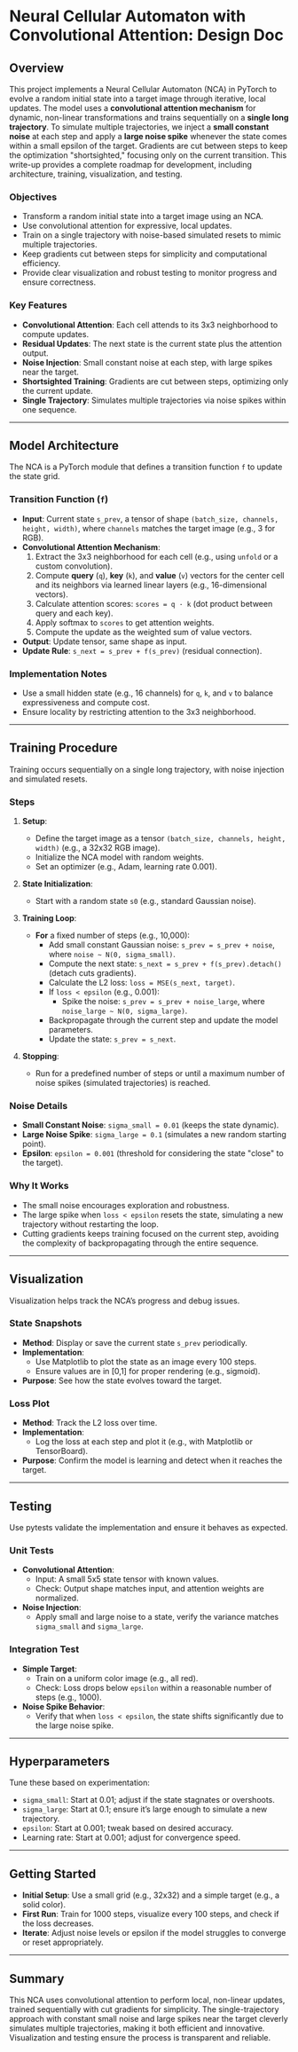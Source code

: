 # Neural Cellular Automaton with Convolutional Attention: Design Doc

## Overview
This project implements a Neural Cellular Automaton (NCA) in PyTorch to evolve a random initial state into a target image through iterative, local updates. The model uses a **convolutional attention mechanism** for dynamic, non-linear transformations and trains sequentially on a **single long trajectory**. To simulate multiple trajectories, we inject a **small constant noise** at each step and apply a **large noise spike** whenever the state comes within a small epsilon of the target. Gradients are cut between steps to keep the optimization "shortsighted," focusing only on the current transition. This write-up provides a complete roadmap for development, including architecture, training, visualization, and testing.

### Objectives
- Transform a random initial state into a target image using an NCA.
- Use convolutional attention for expressive, local updates.
- Train on a single trajectory with noise-based simulated resets to mimic multiple trajectories.
- Keep gradients cut between steps for simplicity and computational efficiency.
- Provide clear visualization and robust testing to monitor progress and ensure correctness.

### Key Features
- **Convolutional Attention**: Each cell attends to its 3x3 neighborhood to compute updates.
- **Residual Updates**: The next state is the current state plus the attention output.
- **Noise Injection**: Small constant noise at each step, with large spikes near the target.
- **Shortsighted Training**: Gradients are cut between steps, optimizing only the current update.
- **Single Trajectory**: Simulates multiple trajectories via noise spikes within one sequence.

---

## Model Architecture
The NCA is a PyTorch module that defines a transition function `f` to update the state grid.

### Transition Function (`f`)
- **Input**: Current state `s_prev`, a tensor of shape `(batch_size, channels, height, width)`, where `channels` matches the target image (e.g., 3 for RGB).
- **Convolutional Attention Mechanism**:
  1. Extract the 3x3 neighborhood for each cell (e.g., using `unfold` or a custom convolution).
  2. Compute **query** (`q`), **key** (`k`), and **value** (`v`) vectors for the center cell and its neighbors via learned linear layers (e.g., 16-dimensional vectors).
  3. Calculate attention scores: `scores = q · k` (dot product between query and each key).
  4. Apply softmax to `scores` to get attention weights.
  5. Compute the update as the weighted sum of value vectors.
- **Output**: Update tensor, same shape as input.
- **Update Rule**: `s_next = s_prev + f(s_prev)` (residual connection).

### Implementation Notes
- Use a small hidden state (e.g., 16 channels) for `q`, `k`, and `v` to balance expressiveness and compute cost.
- Ensure locality by restricting attention to the 3x3 neighborhood.

---

## Training Procedure
Training occurs sequentially on a single long trajectory, with noise injection and simulated resets.

### Steps
1. **Setup**:
   - Define the target image as a tensor `(batch_size, channels, height, width)` (e.g., a 32x32 RGB image).
   - Initialize the NCA model with random weights.
   - Set an optimizer (e.g., Adam, learning rate 0.001).

2. **State Initialization**:
   - Start with a random state `s0` (e.g., standard Gaussian noise).

3. **Training Loop**:
   - **For** a fixed number of steps (e.g., 10,000):
     - Add small constant Gaussian noise: `s_prev = s_prev + noise`, where `noise ~ N(0, sigma_small)`.
     - Compute the next state: `s_next = s_prev + f(s_prev).detach()` (detach cuts gradients).
     - Calculate the L2 loss: `loss = MSE(s_next, target)`.
     - If `loss < epsilon` (e.g., 0.001):
       - Spike the noise: `s_prev = s_prev + noise_large`, where `noise_large ~ N(0, sigma_large)`.
     - Backpropagate through the current step and update the model parameters.
     - Update the state: `s_prev = s_next`.

4. **Stopping**:
   - Run for a predefined number of steps or until a maximum number of noise spikes (simulated trajectories) is reached.

### Noise Details
- **Small Constant Noise**: `sigma_small = 0.01` (keeps the state dynamic).
- **Large Noise Spike**: `sigma_large = 0.1` (simulates a new random starting point).
- **Epsilon**: `epsilon = 0.001` (threshold for considering the state "close" to the target).

### Why It Works
- The small noise encourages exploration and robustness.
- The large spike when `loss < epsilon` resets the state, simulating a new trajectory without restarting the loop.
- Cutting gradients keeps training focused on the current step, avoiding the complexity of backpropagating through the entire sequence.

---

## Visualization
Visualization helps track the NCA’s progress and debug issues.

### State Snapshots
- **Method**: Display or save the current state `s_prev` periodically.
- **Implementation**:
  - Use Matplotlib to plot the state as an image every 100 steps.
  - Ensure values are in [0,1] for proper rendering (e.g., sigmoid).
- **Purpose**: See how the state evolves toward the target.

### Loss Plot
- **Method**: Track the L2 loss over time.
- **Implementation**:
  - Log the loss at each step and plot it (e.g., with Matplotlib or TensorBoard).
- **Purpose**: Confirm the model is learning and detect when it reaches the target.

---

## Testing
Use pytests validate the implementation and ensure it behaves as expected.

### Unit Tests
- **Convolutional Attention**:
  - Input: A small 5x5 state tensor with known values.
  - Check: Output shape matches input, and attention weights are normalized.
- **Noise Injection**:
  - Apply small and large noise to a state, verify the variance matches `sigma_small` and `sigma_large`.

### Integration Test
- **Simple Target**:
  - Train on a uniform color image (e.g., all red).
  - Check: Loss drops below `epsilon` within a reasonable number of steps (e.g., 1000).
- **Noise Spike Behavior**:
  - Verify that when `loss < epsilon`, the state shifts significantly due to the large noise spike.

---

## Hyperparameters
Tune these based on experimentation:
- `sigma_small`: Start at 0.01; adjust if the state stagnates or overshoots.
- `sigma_large`: Start at 0.1; ensure it’s large enough to simulate a new trajectory.
- `epsilon`: Start at 0.001; tweak based on desired accuracy.
- Learning rate: Start at 0.001; adjust for convergence speed.

---

## Getting Started
- **Initial Setup**: Use a small grid (e.g., 32x32) and a simple target (e.g., a solid color).
- **First Run**: Train for 1000 steps, visualize every 100 steps, and check if the loss decreases.
- **Iterate**: Adjust noise levels or epsilon if the model struggles to converge or reset appropriately.

---

## Summary
This NCA uses convolutional attention to perform local, non-linear updates, trained sequentially with cut gradients for simplicity. The single-trajectory approach with constant small noise and large spikes near the target cleverly simulates multiple trajectories, making it both efficient and innovative. Visualization and testing ensure the process is transparent and reliable. 
